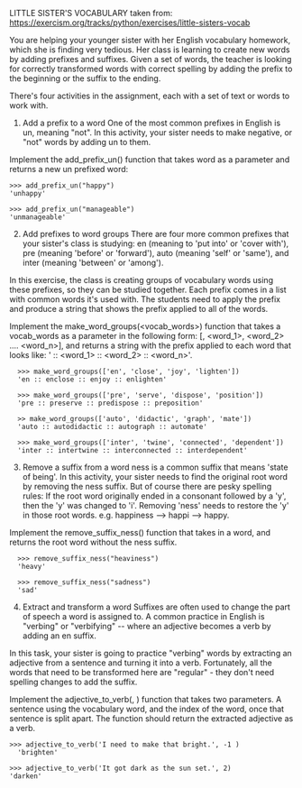 LITTLE SISTER'S VOCABULARY 
taken from: <https://exercism.org/tracks/python/exercises/little-sisters-vocab>

You are helping your younger sister with her English vocabulary homework, which she is finding very tedious. Her class is learning to create new words by adding prefixes and suffixes. Given a set of words, the teacher is looking for correctly transformed words with correct spelling by adding the prefix to the beginning or the suffix to the ending.

There's four activities in the assignment, each with a set of text or words to work with.

1. Add a prefix to a word
One of the most common prefixes in English is un, meaning "not". In this activity, your sister needs to make negative, or "not" words by adding un to them.

Implement the add_prefix_un(<word>) function that takes word as a parameter and returns a new un prefixed word:
```
>>> add_prefix_un("happy")
'unhappy'
  
>>> add_prefix_un("manageable")
'unmanageable'

```
2. Add prefixes to word groups
There are four more common prefixes that your sister's class is studying: en (meaning to 'put into' or 'cover with'), pre (meaning 'before' or 'forward'), auto (meaning 'self' or 'same'), and inter (meaning 'between' or 'among').

In this exercise, the class is creating groups of vocabulary words using these prefixes, so they can be studied together. Each prefix comes in a list with common words it's used with. The students need to apply the prefix and produce a string that shows the prefix applied to all of the words.

Implement the make_word_groups(<vocab_words>) function that takes a vocab_words as a parameter in the following form: [<prefix>, <word_1>, <word_2> .... <word_n>], and returns a string with the prefix applied to each word that looks like: '<prefix> :: <prefix><word_1> :: <prefix><word_2> :: <prefix><word_n>'.
```
  >>> make_word_groups(['en', 'close', 'joy', 'lighten'])
  'en :: enclose :: enjoy :: enlighten'
  
  >>> make_word_groups(['pre', 'serve', 'dispose', 'position'])
  'pre :: preserve :: predispose :: preposition'
  
  >> make_word_groups(['auto', 'didactic', 'graph', 'mate'])
  'auto :: autodidactic :: autograph :: automate'
  
  >>> make_word_groups(['inter', 'twine', 'connected', 'dependent'])
  'inter :: intertwine :: interconnected :: interdependent'
```
3. Remove a suffix from a word
ness is a common suffix that means 'state of being'. In this activity, your sister needs to find the original root word by removing the ness suffix. But of course there are pesky spelling rules: If the root word originally ended in a consonant followed by a 'y', then the 'y' was changed to 'i'. Removing 'ness' needs to restore the 'y' in those root words. e.g. happiness --> happi --> happy.

Implement the remove_suffix_ness(<word>) function that takes in a word, and returns the root word without the ness suffix.
```
  >>> remove_suffix_ness("heaviness")
  'heavy'
  
  >>> remove_suffix_ness("sadness")
  'sad'
```
4. Extract and transform a word
Suffixes are often used to change the part of speech a word is assigned to. A common practice in English is "verbing" or "verbifying" -- where an adjective becomes a verb by adding an en suffix.

In this task, your sister is going to practice "verbing" words by extracting an adjective from a sentence and turning it into a verb. Fortunately, all the words that need to be transformed here are "regular" - they don't need spelling changes to add the suffix.

Implement the adjective_to_verb(<sentence>, <index>) function that takes two parameters. A sentence using the vocabulary word, and the index of the word, once that sentence is split apart. The function should return the extracted adjective as a verb.
```
>>> adjective_to_verb('I need to make that bright.', -1 )
  'brighten'

>>> adjective_to_verb('It got dark as the sun set.', 2)
'darken'
```
